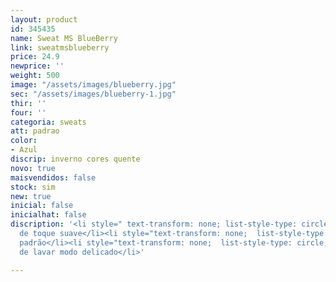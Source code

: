 ```yaml
---
layout: product
id: 345435
name: Sweat MS BlueBerry
link: sweatmsblueberry
price: 24.9
newprice: ''
weight: 500
image: "/assets/images/blueberry.jpg"
sec: "/assets/images/blueberry-1.jpg"
thir: ''
four: ''
categoria: sweats
att: padrao
color:
- Azul
discrip: inverno cores quente
novo: true
maisvendidos: false
stock: sim
new: true
inicial: false
inicialhat: false
discription: '<li style=" text-transform: none; list-style-type: circle; ">Tecido
  de toque suave</li><li style="text-transform: none;  list-style-type: circle; ">Sweat
  padrão</li><li style="text-transform: none;  list-style-type: circle; ">Máquina
  de lavar modo delicado</li>'

---
```

